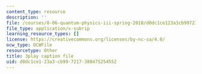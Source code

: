 ```yaml
---
content_type: resource
description: ''
file: /courses/8-06-quantum-physics-iii-spring-2018/d0dc1ce123a3cb997217380475254552_mas9avjieP0.srt
file_type: application/x-subrip
learning_resource_types: []
license: https://creativecommons.org/licenses/by-nc-sa/4.0/
ocw_type: OCWFile
resourcetype: Other
title: 3play caption file
uid: d0dc1ce1-23a3-cb99-7217-380475254552
---
```

